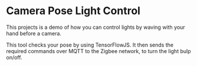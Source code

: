 # Camera Pose Light Control

This projects is a demo of how you can control lights by waving with your hand before a
camera.

This tool checks your pose by using TensorFlowJS. It then sends the required commands
over MQTT to the Zigbee network, to turn the light bulp on/off.
